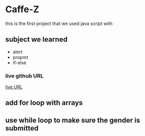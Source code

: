 # Caffe-Z

this is the first project that we used java script with
## subject we learned 
* alert
* propmt
* if-else

### live github URL
[live URL](https://daniaabughaush.github.io/Caffe-Z/#)


## add for loop with arrays
## use while loop to make sure the gender is submitted

